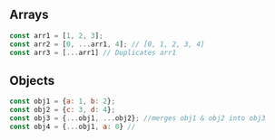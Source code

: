 
## Arrays

```jsx
const arr1 = [1, 2, 3];
const arr2 = [0, ...arr1, 4]; // [0, 1, 2, 3, 4]
const arr3 = [...arr1] // Duplicates arr1
```

## Objects

```jsx
const obj1 = {a: 1, b: 2};
const obj2 = {c: 3, d: 4};
const obj3 = {...obj1, ...obj2}; //merges obj1 & obj2 into obj3
const obj4 = {...obj1, a: 0} //
```
